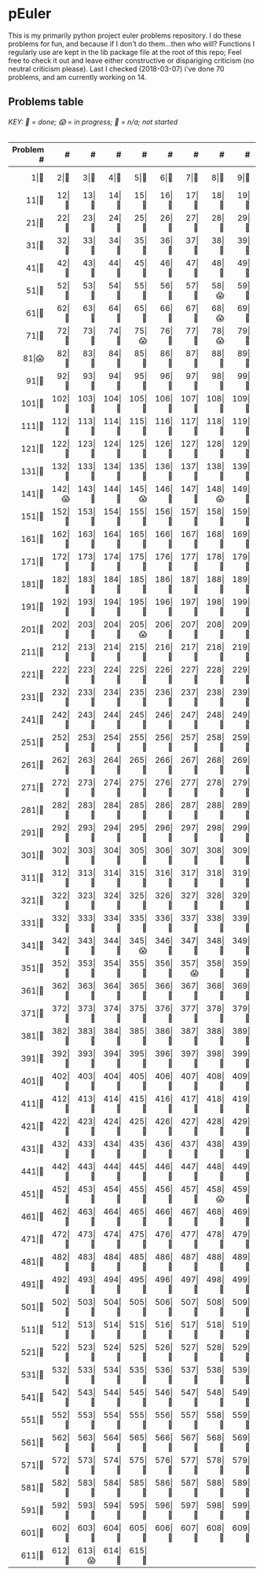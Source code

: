 # pEuler

This is my primarily python project euler problems repository.
I do these problems for fun, and because if I don't do them...then who will?
Functions I regularly use are kept in the lib package file at the root of this repo;
Feel free to check it out and leave either constructive or dispariging criticism (no neutral criticism please).
Last I checked (2018-03-07) i've done 70 problems, and am currently working on 14.

## Problems table

###### KEY: :snake: = done; :scream: = in progress; :see_no_evil: = n/a; not started

| Problem # | # | # | # | # | # | # | # | # | # |
| ---: | ---: | ---: | ---: | ---: | ---: | ---: | ---: | ---: | ---: |
| 1\|:snake: | 2\|:snake: | 3\|:snake: | 4\|:snake: | 5\|:snake: | 6\|:snake: | 7\|:snake: | 8\|:snake: | 9\|:snake: | 10\|:snake: |
| 11\|:snake: | 12\|:snake: | 13\|:snake: | 14\|:snake: | 15\|:snake: | 16\|:snake: | 17\|:snake: | 18\|:snake: | 19\|:snake: | 20\|:snake: |
| 21\|:snake: | 22\|:snake: | 23\|:snake: | 24\|:snake: | 25\|:snake: | 26\|:snake: | 27\|:snake: | 28\|:snake: | 29\|:snake: | 30\|:snake: |
| 31\|:snake: | 32\|:snake: | 33\|:snake: | 34\|:snake: | 35\|:snake: | 36\|:snake: | 37\|:snake: | 38\|:snake: | 39\|:snake: | 40\|:snake: |
| 41\|:snake: | 42\|:snake: | 43\|:snake: | 44\|:snake: | 45\|:snake: | 46\|:snake: | 47\|:snake: | 48\|:snake: | 49\|:snake: | 50\|:snake: |
| 51\|:see_no_evil: | 52\|:snake: | 53\|:snake: | 54\|:see_no_evil: | 55\|:see_no_evil: | 56\|:snake: | 57\|:see_no_evil: | 58\|:scream: | 59\|:see_no_evil: | 60\|:see_no_evil: |
| 61\|:see_no_evil: | 62\|:see_no_evil: | 63\|:see_no_evil: | 64\|:see_no_evil: | 65\|:see_no_evil: | 66\|:see_no_evil: | 67\|:snake: | 68\|:scream: | 69\|:see_no_evil: | 70\|:see_no_evil: |
| 71\|:see_no_evil: | 72\|:see_no_evil: | 73\|:see_no_evil: | 74\|:snake: | 75\|:scream: | 76\|:snake: | 77\|:snake: | 78\|:scream: | 79\|:snake: | 80\|:see_no_evil: |
| 81\|:scream: | 82\|:see_no_evil: | 83\|:see_no_evil: | 84\|:see_no_evil: | 85\|:snake: | 86\|:see_no_evil: | 87\|:see_no_evil: | 88\|:see_no_evil: | 89\|:see_no_evil: | 90\|:see_no_evil: |
| 91\|:see_no_evil: | 92\|:snake: | 93\|:see_no_evil: | 94\|:see_no_evil: | 95\|:see_no_evil: | 96\|:see_no_evil: | 97\|:snake: | 98\|:see_no_evil: | 99\|:snake: | 100\|:see_no_evil: |
| 101\|:see_no_evil: | 102\|:snake: | 103\|:see_no_evil: | 104\|:snake: | 105\|:see_no_evil: | 106\|:see_no_evil: | 107\|:see_no_evil: | 108\|:see_no_evil: | 109\|:see_no_evil: | 110\|:see_no_evil: |
| 111\|:see_no_evil: | 112\|:snake: | 113\|:see_no_evil: | 114\|:see_no_evil: | 115\|:see_no_evil: | 116\|:see_no_evil: | 117\|:see_no_evil: | 118\|:see_no_evil: | 119\|:see_no_evil: | 120\|:see_no_evil: |
| 121\|:see_no_evil: | 122\|:see_no_evil: | 123\|:see_no_evil: | 124\|:snake: | 125\|:see_no_evil: | 126\|:see_no_evil: | 127\|:see_no_evil: | 128\|:see_no_evil: | 129\|:see_no_evil: | 130\|:see_no_evil: |
| 131\|:see_no_evil: | 132\|:see_no_evil: | 133\|:see_no_evil: | 134\|:see_no_evil: | 135\|:see_no_evil: | 136\|:see_no_evil: | 137\|:see_no_evil: | 138\|:see_no_evil: | 139\|:see_no_evil: | 140\|:see_no_evil: |
| 141\|:see_no_evil: | 142\|:scream: | 143\|:see_no_evil: | 144\|:see_no_evil: | 145\|:scream: | 146\|:see_no_evil: | 147\|:see_no_evil: | 148\|:scream: | 149\|:see_no_evil: | 150\|:see_no_evil: |
| 151\|:see_no_evil: | 152\|:see_no_evil: | 153\|:see_no_evil: | 154\|:see_no_evil: | 155\|:see_no_evil: | 156\|:see_no_evil: | 157\|:see_no_evil: | 158\|:see_no_evil: | 159\|:see_no_evil: | 160\|:see_no_evil: |
| 161\|:see_no_evil: | 162\|:see_no_evil: | 163\|:see_no_evil: | 164\|:snake: | 165\|:see_no_evil: | 166\|:see_no_evil: | 167\|:see_no_evil: | 168\|:see_no_evil: | 169\|:see_no_evil: | 170\|:see_no_evil: |
| 171\|:see_no_evil: | 172\|:see_no_evil: | 173\|:see_no_evil: | 174\|:see_no_evil: | 175\|:see_no_evil: | 176\|:see_no_evil: | 177\|:see_no_evil: | 178\|:see_no_evil: | 179\|:snake: | 180\|:see_no_evil: |
| 181\|:see_no_evil: | 182\|:see_no_evil: | 183\|:see_no_evil: | 184\|:see_no_evil: | 185\|:see_no_evil: | 186\|:see_no_evil: | 187\|:see_no_evil: | 188\|:see_no_evil: | 189\|:see_no_evil: | 190\|:see_no_evil: |
| 191\|:see_no_evil: | 192\|:see_no_evil: | 193\|:see_no_evil: | 194\|:see_no_evil: | 195\|:see_no_evil: | 196\|:see_no_evil: | 197\|:see_no_evil: | 198\|:see_no_evil: | 199\|:see_no_evil: | 200\|:see_no_evil: |
| 201\|:see_no_evil: | 202\|:see_no_evil: | 203\|:see_no_evil: | 204\|:see_no_evil: | 205\|:scream: | 206\|:snake: | 207\|:see_no_evil: | 208\|:see_no_evil: | 209\|:see_no_evil: | 210\|:see_no_evil: |
| 211\|:see_no_evil: | 212\|:see_no_evil: | 213\|:see_no_evil: | 214\|:see_no_evil: | 215\|:see_no_evil: | 216\|:see_no_evil: | 217\|:see_no_evil: | 218\|:see_no_evil: | 219\|:see_no_evil: | 220\|:see_no_evil: |
| 221\|:see_no_evil: | 222\|:see_no_evil: | 223\|:see_no_evil: | 224\|:see_no_evil: | 225\|:see_no_evil: | 226\|:see_no_evil: | 227\|:see_no_evil: | 228\|:see_no_evil: | 229\|:see_no_evil: | 230\|:see_no_evil: |
| 231\|:see_no_evil: | 232\|:see_no_evil: | 233\|:see_no_evil: | 234\|:see_no_evil: | 235\|:see_no_evil: | 236\|:see_no_evil: | 237\|:see_no_evil: | 238\|:see_no_evil: | 239\|:see_no_evil: | 240\|:see_no_evil: |
| 241\|:see_no_evil: | 242\|:see_no_evil: | 243\|:see_no_evil: | 244\|:see_no_evil: | 245\|:see_no_evil: | 246\|:see_no_evil: | 247\|:see_no_evil: | 248\|:see_no_evil: | 249\|:see_no_evil: | 250\|:see_no_evil: |
| 251\|:see_no_evil: | 252\|:see_no_evil: | 253\|:see_no_evil: | 254\|:see_no_evil: | 255\|:see_no_evil: | 256\|:see_no_evil: | 257\|:see_no_evil: | 258\|:see_no_evil: | 259\|:see_no_evil: | 260\|:see_no_evil: |
| 261\|:see_no_evil: | 262\|:see_no_evil: | 263\|:see_no_evil: | 264\|:see_no_evil: | 265\|:see_no_evil: | 266\|:see_no_evil: | 267\|:see_no_evil: | 268\|:see_no_evil: | 269\|:see_no_evil: | 270\|:see_no_evil: |
| 271\|:see_no_evil: | 272\|:see_no_evil: | 273\|:see_no_evil: | 274\|:see_no_evil: | 275\|:see_no_evil: | 276\|:see_no_evil: | 277\|:see_no_evil: | 278\|:see_no_evil: | 279\|:see_no_evil: | 280\|:see_no_evil: |
| 281\|:see_no_evil: | 282\|:see_no_evil: | 283\|:see_no_evil: | 284\|:see_no_evil: | 285\|:see_no_evil: | 286\|:see_no_evil: | 287\|:see_no_evil: | 288\|:see_no_evil: | 289\|:see_no_evil: | 290\|:see_no_evil: |
| 291\|:see_no_evil: | 292\|:see_no_evil: | 293\|:see_no_evil: | 294\|:see_no_evil: | 295\|:see_no_evil: | 296\|:see_no_evil: | 297\|:see_no_evil: | 298\|:see_no_evil: | 299\|:see_no_evil: | 300\|:see_no_evil: |
| 301\|:see_no_evil: | 302\|:see_no_evil: | 303\|:see_no_evil: | 304\|:see_no_evil: | 305\|:see_no_evil: | 306\|:see_no_evil: | 307\|:see_no_evil: | 308\|:see_no_evil: | 309\|:see_no_evil: | 310\|:see_no_evil: |
| 311\|:see_no_evil: | 312\|:see_no_evil: | 313\|:see_no_evil: | 314\|:see_no_evil: | 315\|:see_no_evil: | 316\|:see_no_evil: | 317\|:see_no_evil: | 318\|:see_no_evil: | 319\|:see_no_evil: | 320\|:see_no_evil: |
| 321\|:see_no_evil: | 322\|:see_no_evil: | 323\|:see_no_evil: | 324\|:see_no_evil: | 325\|:see_no_evil: | 326\|:see_no_evil: | 327\|:see_no_evil: | 328\|:see_no_evil: | 329\|:see_no_evil: | 330\|:see_no_evil: |
| 331\|:see_no_evil: | 332\|:see_no_evil: | 333\|:see_no_evil: | 334\|:see_no_evil: | 335\|:see_no_evil: | 336\|:see_no_evil: | 337\|:see_no_evil: | 338\|:see_no_evil: | 339\|:see_no_evil: | 340\|:see_no_evil: |
| 341\|:see_no_evil: | 342\|:see_no_evil: | 343\|:see_no_evil: | 344\|:see_no_evil: | 345\|:scream: | 346\|:snake: | 347\|:see_no_evil: | 348\|:see_no_evil: | 349\|:see_no_evil: | 350\|:see_no_evil: |
| 351\|:see_no_evil: | 352\|:see_no_evil: | 353\|:see_no_evil: | 354\|:see_no_evil: | 355\|:see_no_evil: | 356\|:see_no_evil: | 357\|:scream: | 358\|:see_no_evil: | 359\|:see_no_evil: | 360\|:see_no_evil: |
| 361\|:see_no_evil: | 362\|:see_no_evil: | 363\|:see_no_evil: | 364\|:see_no_evil: | 365\|:see_no_evil: | 366\|:see_no_evil: | 367\|:see_no_evil: | 368\|:see_no_evil: | 369\|:see_no_evil: | 370\|:see_no_evil: |
| 371\|:see_no_evil: | 372\|:see_no_evil: | 373\|:see_no_evil: | 374\|:see_no_evil: | 375\|:see_no_evil: | 376\|:see_no_evil: | 377\|:see_no_evil: | 378\|:see_no_evil: | 379\|:see_no_evil: | 380\|:see_no_evil: |
| 381\|:see_no_evil: | 382\|:see_no_evil: | 383\|:see_no_evil: | 384\|:see_no_evil: | 385\|:see_no_evil: | 386\|:see_no_evil: | 387\|:see_no_evil: | 388\|:see_no_evil: | 389\|:see_no_evil: | 390\|:see_no_evil: |
| 391\|:see_no_evil: | 392\|:see_no_evil: | 393\|:see_no_evil: | 394\|:see_no_evil: | 395\|:see_no_evil: | 396\|:see_no_evil: | 397\|:see_no_evil: | 398\|:see_no_evil: | 399\|:see_no_evil: | 400\|:see_no_evil: |
| 401\|:see_no_evil: | 402\|:see_no_evil: | 403\|:see_no_evil: | 404\|:see_no_evil: | 405\|:see_no_evil: | 406\|:see_no_evil: | 407\|:see_no_evil: | 408\|:see_no_evil: | 409\|:see_no_evil: | 410\|:see_no_evil: |
| 411\|:see_no_evil: | 412\|:see_no_evil: | 413\|:see_no_evil: | 414\|:see_no_evil: | 415\|:see_no_evil: | 416\|:see_no_evil: | 417\|:see_no_evil: | 418\|:see_no_evil: | 419\|:see_no_evil: | 420\|:see_no_evil: |
| 421\|:see_no_evil: | 422\|:see_no_evil: | 423\|:see_no_evil: | 424\|:see_no_evil: | 425\|:see_no_evil: | 426\|:see_no_evil: | 427\|:see_no_evil: | 428\|:see_no_evil: | 429\|:see_no_evil: | 430\|:see_no_evil: |
| 431\|:see_no_evil: | 432\|:see_no_evil: | 433\|:see_no_evil: | 434\|:see_no_evil: | 435\|:see_no_evil: | 436\|:see_no_evil: | 437\|:see_no_evil: | 438\|:see_no_evil: | 439\|:see_no_evil: | 440\|:see_no_evil: |
| 441\|:see_no_evil: | 442\|:see_no_evil: | 443\|:see_no_evil: | 444\|:see_no_evil: | 445\|:see_no_evil: | 446\|:see_no_evil: | 447\|:see_no_evil: | 448\|:see_no_evil: | 449\|:see_no_evil: | 450\|:see_no_evil: |
| 451\|:see_no_evil: | 452\|:see_no_evil: | 453\|:see_no_evil: | 454\|:see_no_evil: | 455\|:see_no_evil: | 456\|:see_no_evil: | 457\|:see_no_evil: | 458\|:scream: | 459\|:see_no_evil: | 460\|:see_no_evil: |
| 461\|:see_no_evil: | 462\|:see_no_evil: | 463\|:see_no_evil: | 464\|:see_no_evil: | 465\|:see_no_evil: | 466\|:see_no_evil: | 467\|:see_no_evil: | 468\|:see_no_evil: | 469\|:see_no_evil: | 470\|:see_no_evil: |
| 471\|:see_no_evil: | 472\|:see_no_evil: | 473\|:see_no_evil: | 474\|:see_no_evil: | 475\|:see_no_evil: | 476\|:see_no_evil: | 477\|:see_no_evil: | 478\|:see_no_evil: | 479\|:see_no_evil: | 480\|:see_no_evil: |
| 481\|:see_no_evil: | 482\|:see_no_evil: | 483\|:see_no_evil: | 484\|:see_no_evil: | 485\|:see_no_evil: | 486\|:see_no_evil: | 487\|:see_no_evil: | 488\|:see_no_evil: | 489\|:see_no_evil: | 490\|:see_no_evil: |
| 491\|:see_no_evil: | 492\|:see_no_evil: | 493\|:see_no_evil: | 494\|:see_no_evil: | 495\|:see_no_evil: | 496\|:see_no_evil: | 497\|:see_no_evil: | 498\|:see_no_evil: | 499\|:see_no_evil: | 500\|:see_no_evil: |
| 501\|:see_no_evil: | 502\|:see_no_evil: | 503\|:see_no_evil: | 504\|:see_no_evil: | 505\|:see_no_evil: | 506\|:see_no_evil: | 507\|:see_no_evil: | 508\|:see_no_evil: | 509\|:see_no_evil: | 510\|:see_no_evil: |
| 511\|:see_no_evil: | 512\|:see_no_evil: | 513\|:see_no_evil: | 514\|:see_no_evil: | 515\|:see_no_evil: | 516\|:see_no_evil: | 517\|:see_no_evil: | 518\|:see_no_evil: | 519\|:see_no_evil: | 520\|:see_no_evil: |
| 521\|:see_no_evil: | 522\|:see_no_evil: | 523\|:see_no_evil: | 524\|:see_no_evil: | 525\|:see_no_evil: | 526\|:see_no_evil: | 527\|:see_no_evil: | 528\|:see_no_evil: | 529\|:see_no_evil: | 530\|:see_no_evil: |
| 531\|:see_no_evil: | 532\|:see_no_evil: | 533\|:see_no_evil: | 534\|:see_no_evil: | 535\|:see_no_evil: | 536\|:see_no_evil: | 537\|:see_no_evil: | 538\|:see_no_evil: | 539\|:see_no_evil: | 540\|:see_no_evil: |
| 541\|:see_no_evil: | 542\|:see_no_evil: | 543\|:see_no_evil: | 544\|:see_no_evil: | 545\|:see_no_evil: | 546\|:see_no_evil: | 547\|:see_no_evil: | 548\|:see_no_evil: | 549\|:see_no_evil: | 550\|:see_no_evil: |
| 551\|:see_no_evil: | 552\|:see_no_evil: | 553\|:see_no_evil: | 554\|:see_no_evil: | 555\|:see_no_evil: | 556\|:see_no_evil: | 557\|:see_no_evil: | 558\|:see_no_evil: | 559\|:see_no_evil: | 560\|:see_no_evil: |
| 561\|:see_no_evil: | 562\|:see_no_evil: | 563\|:see_no_evil: | 564\|:see_no_evil: | 565\|:see_no_evil: | 566\|:see_no_evil: | 567\|:see_no_evil: | 568\|:see_no_evil: | 569\|:see_no_evil: | 570\|:see_no_evil: |
| 571\|:see_no_evil: | 572\|:see_no_evil: | 573\|:see_no_evil: | 574\|:see_no_evil: | 575\|:see_no_evil: | 576\|:see_no_evil: | 577\|:see_no_evil: | 578\|:see_no_evil: | 579\|:see_no_evil: | 580\|:see_no_evil: |
| 581\|:see_no_evil: | 582\|:see_no_evil: | 583\|:see_no_evil: | 584\|:see_no_evil: | 585\|:see_no_evil: | 586\|:see_no_evil: | 587\|:see_no_evil: | 588\|:see_no_evil: | 589\|:see_no_evil: | 590\|:see_no_evil: |
| 591\|:see_no_evil: | 592\|:see_no_evil: | 593\|:see_no_evil: | 594\|:see_no_evil: | 595\|:see_no_evil: | 596\|:see_no_evil: | 597\|:see_no_evil: | 598\|:see_no_evil: | 599\|:see_no_evil: | 600\|:see_no_evil: |
| 601\|:see_no_evil: | 602\|:see_no_evil: | 603\|:see_no_evil: | 604\|:see_no_evil: | 605\|:see_no_evil: | 606\|:see_no_evil: | 607\|:see_no_evil: | 608\|:see_no_evil: | 609\|:see_no_evil: | 610\|:see_no_evil: |
| 611\|:see_no_evil: | 612\|:see_no_evil: | 613\|:scream: | 614\|:see_no_evil: | 615\|:see_no_evil: |
